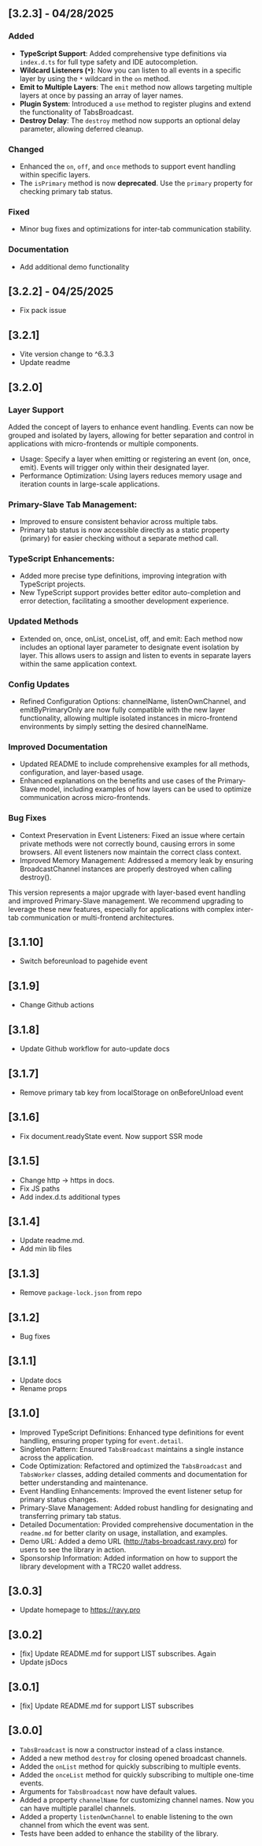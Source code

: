## [3.2.3] - 04/28/2025

### Added
- **TypeScript Support**: Added comprehensive type definitions via `index.d.ts` for full type safety and IDE autocompletion.
- **Wildcard Listeners (`*`)**: Now you can listen to all events in a specific layer by using the `*` wildcard in the `on` method.
- **Emit to Multiple Layers**: The `emit` method now allows targeting multiple layers at once by passing an array of layer names.
- **Plugin System**: Introduced a `use` method to register plugins and extend the functionality of TabsBroadcast.
- **Destroy Delay**: The `destroy` method now supports an optional delay parameter, allowing deferred cleanup.

### Changed
- Enhanced the `on`, `off`, and `once` methods to support event handling within specific layers.
- The `isPrimary` method is now **deprecated**. Use the `primary` property for checking primary tab status.

### Fixed
- Minor bug fixes and optimizations for inter-tab communication stability.

### Documentation

- Add additional demo functionality

## [3.2.2] - 04/25/2025

- Fix pack issue

## [3.2.1]

- Vite version change to ^6.3.3
- Update readme

## [3.2.0]

### Layer Support
Added the concept of layers to enhance event handling. Events can now be grouped and isolated by layers, allowing for better separation and control in applications with micro-frontends or multiple components.

- Usage: Specify a layer when emitting or registering an event (on, once, emit). Events will trigger only within their designated layer.
- Performance Optimization: Using layers reduces memory usage and iteration counts in large-scale applications.

### Primary-Slave Tab Management:
- Improved to ensure consistent behavior across multiple tabs.
- Primary tab status is now accessible directly as a static property (primary) for easier checking without a separate method call.

### TypeScript Enhancements:
- Added more precise type definitions, improving integration with TypeScript projects.
- New TypeScript support provides better editor auto-completion and error detection, facilitating a smoother development experience.

### Updated Methods
- Extended on, once, onList, onceList, off, and emit: Each method now includes an optional layer parameter to designate event isolation by layer. This allows users to assign and listen to events in separate layers within the same application context.

### Config Updates
- Refined Configuration Options: channelName, listenOwnChannel, and emitByPrimaryOnly are now fully compatible with the new layer functionality, allowing multiple isolated instances in micro-frontend environments by simply setting the desired channelName.

### Improved Documentation

- Updated README to include comprehensive examples for all methods, configuration, and layer-based usage.
- Enhanced explanations on the benefits and use cases of the Primary-Slave model, including examples of how layers can be used to optimize communication across micro-frontends.

### Bug Fixes
- Context Preservation in Event Listeners: Fixed an issue where certain private methods were not correctly bound, causing errors in some browsers. All event listeners now maintain the correct class context.
- Improved Memory Management: Addressed a memory leak by ensuring BroadcastChannel instances are properly destroyed when calling destroy().

This version represents a major upgrade with layer-based event handling and improved Primary-Slave management. We recommend upgrading to leverage these new features, especially for applications with complex inter-tab communication or multi-frontend architectures.

## [3.1.10]

- Switch beforeunload to pagehide event

## [3.1.9]

- Change Github actions

## [3.1.8]

- Update Github workflow for auto-update docs

## [3.1.7]

- Remove primary tab key from localStorage on onBeforeUnload event

## [3.1.6]

- Fix document.readyState event. Now support SSR mode

## [3.1.5]

- Change http -> https in docs.
- Fix JS paths
- Add index.d.ts additional types

## [3.1.4]

- Update readme.md. 
- Add min lib files

## [3.1.3]

- Remove `package-lock.json` from repo

## [3.1.2]

- Bug fixes

## [3.1.1]

- Update docs
- Rename props

## [3.1.0]

- Improved TypeScript Definitions: Enhanced type definitions for event handling, ensuring proper typing for `event.detail`.
- Singleton Pattern: Ensured `TabsBroadcast` maintains a single instance across the application.
- Code Optimization: Refactored and optimized the `TabsBroadcast` and `TabsWorker` classes, adding detailed comments and documentation for better understanding and maintenance.
- Event Handling Enhancements: Improved the event listener setup for primary status changes.
- Primary-Slave Management: Added robust handling for designating and transferring primary tab status.
- Detailed Documentation: Provided comprehensive documentation in the `readme.md` for better clarity on usage, installation, and examples.
- Demo URL: Added a demo URL (http://tabs-broadcast.ravy.pro) for users to see the library in action.
- Sponsorship Information: Added information on how to support the library development with a TRC20 wallet address.

## [3.0.3]

- Update homepage to https://ravy.pro

## [3.0.2]

- [fix] Update README.md for support LIST subscribes. Again
- Update jsDocs

## [3.0.1]

- [fix] Update README.md for support LIST subscribes

## [3.0.0]

- `TabsBroadcast` is now a constructor instead of a class instance.
- Added a new method `destroy` for closing opened broadcast channels.
- Added the `onList` method for quickly subscribing to multiple events.
- Added the `onceList` method for quickly subscribing to multiple one-time events.
- Arguments for `TabsBroadcast` now have default values.
- Added a property `channelName` for customizing channel names. Now you can have multiple parallel channels.
- Added a property `listenOwnChannel` to enable listening to the own channel from which the event was sent.
- Tests have been added to enhance the stability of the library.

